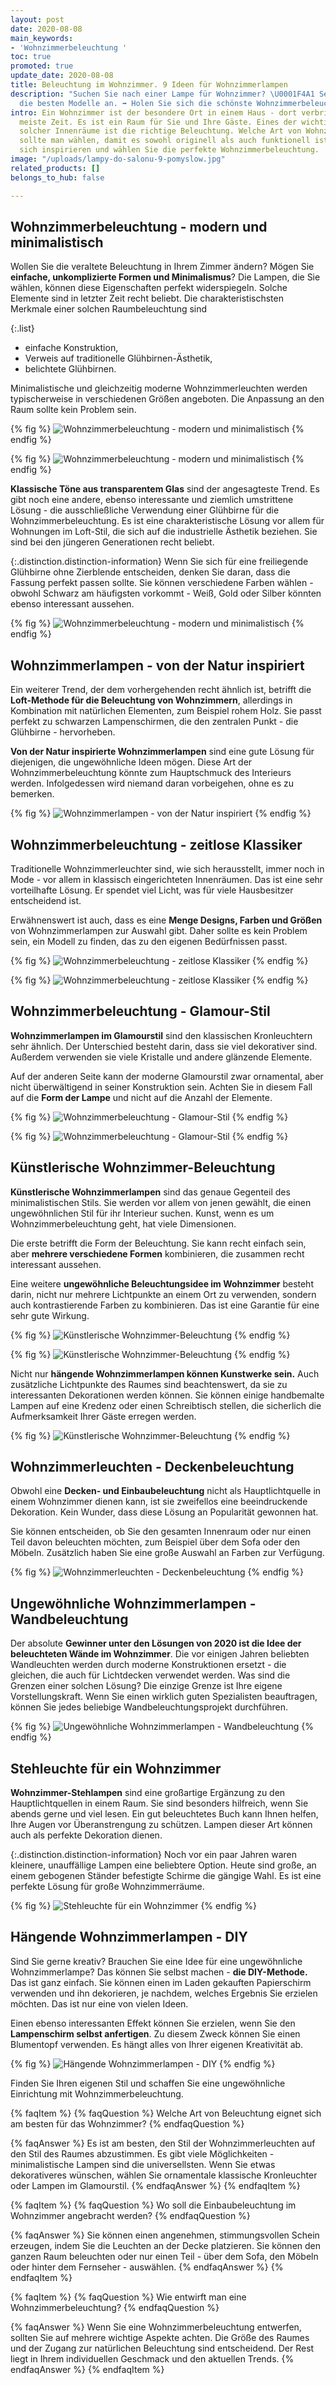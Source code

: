 ```yaml
---
layout: post
date: 2020-08-08
main_keywords:
- 'Wohnzimmerbeleuchtung '
toc: true
promoted: true
update_date: 2020-08-08
title: Beleuchtung im Wohnzimmer. 9 Ideen für Wohnzimmerlampen
description: "Suchen Sie nach einer Lampe für Wohnzimmer? \U0001F4A1 Sehen Sie sich
  die besten Modelle an. ➡️ Holen Sie sich die schönste Wohnzimmerbeleuchtung."
intro: Ein Wohnzimmer ist der besondere Ort in einem Haus - dort verbringt man die
  meiste Zeit. Es ist ein Raum für Sie und Ihre Gäste. Eines der wichtigsten Elemente
  solcher Innenräume ist die richtige Beleuchtung. Welche Art von Wohnzimmerbeleuchtung
  sollte man wählen, damit es sowohl originell als auch funktionell ist? Lassen Sie
  sich inspirieren und wählen Sie die perfekte Wohnzimmerbeleuchtung.
image: "/uploads/lampy-do-salonu-9-pomyslow.jpg"
related_products: []
belongs_to_hub: false

---
```

## Wohnzimmerbeleuchtung - modern und minimalistisch

Wollen Sie die veraltete Beleuchtung in Ihrem Zimmer ändern? Mögen Sie **einfache, unkomplizierte Formen und Minimalismus**? Die Lampen, die Sie wählen, können diese Eigenschaften perfekt widerspiegeln. Solche Elemente sind in letzter Zeit recht beliebt. Die charakteristischsten Merkmale einer solchen Raumbeleuchtung sind

{:.list}
* einfache Konstruktion,
* Verweis auf traditionelle Glühbirnen-Ästhetik,
* belichtete Glühbirnen.

Minimalistische und gleichzeitig moderne Wohnzimmerleuchten werden typischerweise in verschiedenen Größen angeboten. Die Anpassung an den Raum sollte kein Problem sein.

{% fig %}
![Wohnzimmerbeleuchtung - modern und minimalistisch](/uploads/lampy_do_salonu_nowoczesne_minimalistyczne_1.jpg "Wohnzimmerbeleuchtung - modern und minimalistisch")
{% endfig %}

{% fig %}
![Wohnzimmerbeleuchtung - modern und minimalistisch](/uploads/lampy_do_salonu_nowoczesne_minimalistyczne_3.jpg "Wohnzimmerbeleuchtung - modern und minimalistisch")
{% endfig %}

**Klassische Töne aus transparentem Glas** sind der angesagteste Trend. Es gibt noch eine andere, ebenso interessante und ziemlich umstrittene Lösung - die ausschließliche Verwendung einer Glühbirne für die Wohnzimmerbeleuchtung. Es ist eine charakteristische Lösung vor allem für Wohnungen im Loft-Stil, die sich auf die industrielle Ästhetik beziehen. Sie sind bei den jüngeren Generationen recht beliebt.

{:.distinction.distinction-information}
Wenn Sie sich für eine freiliegende Glühbirne ohne Zierblende entscheiden, denken Sie daran, dass die Fassung perfekt passen sollte. Sie können verschiedene Farben wählen - obwohl Schwarz am häufigsten vorkommt - Weiß, Gold oder Silber könnten ebenso interessant aussehen.

{% fig %}
![Wohnzimmerbeleuchtung - modern und minimalistisch](/uploads/lampy_do_salonu_nowoczesne_minimalistyczne_2.jpg "Wohnzimmerbeleuchtung - modern und minimalistisch")
{% endfig %}

## Wohnzimmerlampen - von der Natur inspiriert

Ein weiterer Trend, der dem vorhergehenden recht ähnlich ist, betrifft die **Loft-Methode für die Beleuchtung von Wohnzimmern**, allerdings in Kombination mit natürlichen Elementen, zum Beispiel rohem Holz. Sie passt perfekt zu schwarzen Lampenschirmen, die den zentralen Punkt - die Glühbirne - hervorheben.

**Von der Natur inspirierte Wohnzimmerlampen** sind eine gute Lösung für diejenigen, die ungewöhnliche Ideen mögen. Diese Art der Wohnzimmerbeleuchtung könnte zum Hauptschmuck des Interieurs werden. Infolgedessen wird niemand daran vorbeigehen, ohne es zu bemerken.

{% fig %}
![Wohnzimmerlampen - von der Natur inspiriert](/uploads/lampy_do_salonu_nowoczesne_minimalistyczne_4.jpg "Wohnzimmerlampen - von der Natur inspiriert")
{% endfig %}

## Wohnzimmerbeleuchtung - zeitlose Klassiker

Traditionelle Wohnzimmerleuchter sind, wie sich herausstellt, immer noch in Mode - vor allem in klassisch eingerichteten Innenräumen. Das ist eine sehr vorteilhafte Lösung. Er spendet viel Licht, was für viele Hausbesitzer entscheidend ist.

Erwähnenswert ist auch, dass es eine **Menge Designs, Farben und Größen** von Wohnzimmerlampen zur Auswahl gibt. Daher sollte es kein Problem sein, ein Modell zu finden, das zu den eigenen Bedürfnissen passt.

{% fig %}
![Wohnzimmerbeleuchtung - zeitlose Klassiker](/uploads/tradycyjne_lampy_do_salonu_1.jpg "Wohnzimmerbeleuchtung - zeitlose Klassiker")
{% endfig %}

{% fig %}
![Wohnzimmerbeleuchtung - zeitlose Klassiker](/uploads/tradycyjne_lampy_do_salonu_2.jpg "Wohnzimmerbeleuchtung - zeitlose Klassiker")
{% endfig %}

## Wohnzimmerbeleuchtung - Glamour-Stil

**Wohnzimmerlampen im Glamourstil** sind den klassischen Kronleuchtern sehr ähnlich. Der Unterschied besteht darin, dass sie viel dekorativer sind. Außerdem verwenden sie viele Kristalle und andere glänzende Elemente.

Auf der anderen Seite kann der moderne Glamourstil zwar ornamental, aber nicht überwältigend in seiner Konstruktion sein. Achten Sie in diesem Fall auf die **Form der Lampe** und nicht auf die Anzahl der Elemente.

{% fig %}
![Wohnzimmerbeleuchtung - Glamour-Stil](/uploads/lampy_do_salonu_styl_glamour_1.jpg "Wohnzimmerbeleuchtung - Glamour-Stil")
{% endfig %}

{% fig %}
![Wohnzimmerbeleuchtung - Glamour-Stil](/uploads/lampy_do_salonu_styl_glamour_2.jpg "Wohnzimmerbeleuchtung - Glamour-Stil")
{% endfig %}

## Künstlerische Wohnzimmer-Beleuchtung

**Künstlerische Wohnzimmerlampen** sind das genaue Gegenteil des minimalistischen Stils. Sie werden vor allem von jenen gewählt, die einen ungewöhnlichen Stil für ihr Interieur suchen. Kunst, wenn es um Wohnzimmerbeleuchtung geht, hat viele Dimensionen.

Die erste betrifft die Form der Beleuchtung. Sie kann recht einfach sein, aber **mehrere verschiedene Formen** kombinieren, die zusammen recht interessant aussehen.

Eine weitere **ungewöhnliche Beleuchtungsidee im Wohnzimmer** besteht darin, nicht nur mehrere Lichtpunkte an einem Ort zu verwenden, sondern auch kontrastierende Farben zu kombinieren. Das ist eine Garantie für eine sehr gute Wirkung.

{% fig %}
![Künstlerische Wohnzimmer-Beleuchtung](/uploads/lampy_do_salonu_artystyczne_1.jpg "Künstlerische Wohnzimmer-Beleuchtung")
{% endfig %}

{% fig %}
![Künstlerische Wohnzimmer-Beleuchtung](/uploads/lampy_do_salonu_artystyczne_4.jpg "Künstlerische Wohnzimmer-Beleuchtung")
{% endfig %}

Nicht nur **hängende Wohnzimmerlampen können Kunstwerke sein.** Auch zusätzliche Lichtpunkte des Raumes sind beachtenswert, da sie zu interessanten Dekorationen werden können. Sie können einige handbemalte Lampen auf eine Kredenz oder einen Schreibtisch stellen, die sicherlich die Aufmerksamkeit Ihrer Gäste erregen werden.

{% fig %}
![Künstlerische Wohnzimmer-Beleuchtung](/uploads/lampy_do_salonu_artystyczne_2.jpg "Künstlerische Wohnzimmer-Beleuchtung")
{% endfig %}

## Wohnzimmerleuchten - Deckenbeleuchtung

Obwohl eine **Decken- und Einbaubeleuchtung** nicht als Hauptlichtquelle in einem Wohnzimmer dienen kann, ist sie zweifellos eine beeindruckende Dekoration. Kein Wunder, dass diese Lösung an Popularität gewonnen hat.

Sie können entscheiden, ob Sie den gesamten Innenraum oder nur einen Teil davon beleuchten möchten, zum Beispiel über dem Sofa oder den Möbeln. Zusätzlich haben Sie eine große Auswahl an Farben zur Verfügung.

{% fig %}
![Wohnzimmerleuchten - Deckenbeleuchtung](/uploads/lampy_do_salonu_podswietlenie_sufitu_1.jpg "Wohnzimmerleuchten - Deckenbeleuchtung")
{% endfig %}

## Ungewöhnliche Wohnzimmerlampen - Wandbeleuchtung

Der absolute **Gewinner unter den Lösungen von 2020 ist die Idee der beleuchteten Wände im Wohnzimmer**. Die vor einigen Jahren beliebten Wandleuchten werden durch moderne Konstruktionen ersetzt - die gleichen, die auch für Lichtdecken verwendet werden. Was sind die Grenzen einer solchen Lösung? Die einzige Grenze ist Ihre eigene Vorstellungskraft. Wenn Sie einen wirklich guten Spezialisten beauftragen, können Sie jedes beliebige Wandbeleuchtungsprojekt durchführen.

{% fig %}
![Ungewöhnliche Wohnzimmerlampen - Wandbeleuchtung](/uploads/nietypowe_podswietlenie_salon_1.jpg "Ungewöhnliche Wohnzimmerlampen - Wandbeleuchtung")
{% endfig %}

## Stehleuchte für ein Wohnzimmer

**Wohnzimmer-Stehlampen** sind eine großartige Ergänzung zu den Hauptlichtquellen in einem Raum. Sie sind besonders hilfreich, wenn Sie abends gerne und viel lesen. Ein gut beleuchtetes Buch kann Ihnen helfen, Ihre Augen vor Überanstrengung zu schützen. Lampen dieser Art können auch als perfekte Dekoration dienen.

{:.distinction.distinction-information}
Noch vor ein paar Jahren waren kleinere, unauffällige Lampen eine beliebtere Option. Heute sind große, an einem gebogenen Ständer befestigte Schirme die gängige Wahl. Es ist eine perfekte Lösung für große Wohnzimmerräume.

{% fig %}
![Stehleuchte für ein Wohnzimmer](/uploads/lampy_podlogowe_do_salonu_1.jpg "Stehleuchte für ein Wohnzimmer")
{% endfig %}

## Hängende Wohnzimmerlampen - DIY

Sind Sie gerne kreativ? Brauchen Sie eine Idee für eine ungewöhnliche Wohnzimmerlampe? Das können Sie selbst machen - **die DIY-Methode.** Das ist ganz einfach. Sie können einen im Laden gekauften Papierschirm verwenden und ihn dekorieren, je nachdem, welches Ergebnis Sie erzielen möchten. Das ist nur eine von vielen Ideen.

Einen ebenso interessanten Effekt können Sie erzielen, wenn Sie den **Lampenschirm selbst anfertigen**. Zu diesem Zweck können Sie einen Blumentopf verwenden. Es hängt alles von Ihrer eigenen Kreativität ab.

{% fig %}
![Hängende Wohnzimmerlampen - DIY](/uploads/lampy_do_salonu_proste_diy_1.jpg "Hängende Wohnzimmerlampen - DIY")
{% endfig %}

Finden Sie Ihren eigenen Stil und schaffen Sie eine ungewöhnliche Einrichtung mit Wohnzimmerbeleuchtung.

{% faqItem %} 
{% faqQuestion %} 
Welche Art von Beleuchtung eignet sich am besten für das Wohnzimmer? 
{% endfaqQuestion %}

{% faqAnswer %} 
Es ist am besten, den Stil der Wohnzimmerleuchten auf den Stil des Raumes abzustimmen. Es gibt viele Möglichkeiten - minimalistische Lampen sind die universellsten. Wenn Sie etwas dekorativeres wünschen, wählen Sie ornamentale klassische Kronleuchter oder Lampen im Glamourstil.
{% endfaqAnswer %} 
{% endfaqItem %}

{% faqItem %} 
{% faqQuestion %} 
Wo soll die Einbaubeleuchtung im Wohnzimmer angebracht werden? 
{% endfaqQuestion %}

{% faqAnswer %} 
Sie können einen angenehmen, stimmungsvollen Schein erzeugen, indem Sie die Leuchten an der Decke platzieren. Sie können den ganzen Raum beleuchten oder nur einen Teil - über dem Sofa, den Möbeln oder hinter dem Fernseher - auswählen. 
{% endfaqAnswer %} 
{% endfaqItem %}

{% faqItem %} 
{% faqQuestion %} 
Wie entwirft man eine Wohnzimmerbeleuchtung? 
{% endfaqQuestion %}

{% faqAnswer %} 
Wenn Sie eine Wohnzimmerbeleuchtung entwerfen, sollten Sie auf mehrere wichtige Aspekte achten. Die Größe des Raumes und der Zugang zur natürlichen Beleuchtung sind entscheidend. Der Rest liegt in Ihrem individuellen Geschmack und den aktuellen Trends. 
{% endfaqAnswer %} 
{% endfaqItem %}
